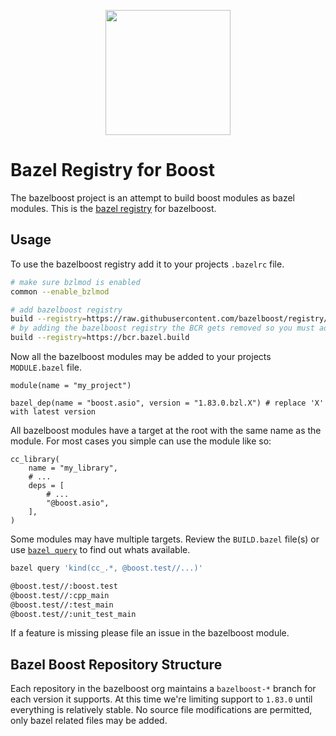 <p align="center">
  <img width="200" src="https://avatars.githubusercontent.com/u/33623778?s=200&v=4" />
</p>

# Bazel Registry for Boost

The bazelboost project is an attempt to build boost modules as bazel modules. This is the [bazel registry](https://bazel.build/external/registry) for bazelboost.

## Usage

To use the bazelboost registry add it to your projects `.bazelrc` file.

```sh
# make sure bzlmod is enabled
common --enable_bzlmod

# add bazelboost registry
build --registry=https://raw.githubusercontent.com/bazelboost/registry/main
# by adding the bazelboost registry the BCR gets removed so you must add it here as well
build --registry=https://bcr.bazel.build
```

Now all the bazelboost modules may be added to your projects `MODULE.bazel` file.

```starlark
module(name = "my_project")

bazel_dep(name = "boost.asio", version = "1.83.0.bzl.X") # replace 'X' with latest version
```

All bazelboost modules have a target at the root with the same name as the module. For most cases you simple can use the module like so:

```starlark
cc_library(
    name = "my_library",
    # ...
    deps = [
        # ...
        "@boost.asio",
    ],
)
```

Some modules may have multiple targets. Review the `BUILD.bazel` file(s) or use [`bazel query`](https://bazel.build/query/guide) to find out whats available.

```sh
bazel query 'kind(cc_.*, @boost.test//...)'
```

```txt
@boost.test//:boost.test
@boost.test//:cpp_main
@boost.test//:test_main
@boost.test//:unit_test_main
```

If a feature is missing please file an issue in the bazelboost module.

## Bazel Boost Repository Structure

Each repository in the bazelboost org maintains a `bazelboost-*` branch for each version it supports. At this time we're limiting support to `1.83.0` until everything is relatively stable. No source file modifications are permitted, only bazel related files may be added.
